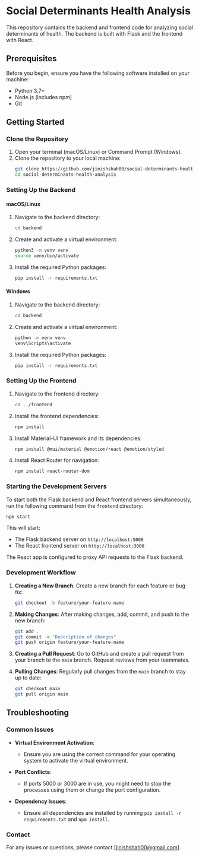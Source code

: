 # Social Determinants Health Analysis

This repository contains the backend and frontend code for analyzing social determinants of health. The backend is built with Flask and the frontend with React.

## Prerequisites

Before you begin, ensure you have the following software installed on your machine:
- Python 3.7+
- Node.js (includes npm)
- Git

## Getting Started

### Clone the Repository

1. Open your terminal (macOS/Linux) or Command Prompt (Windows).
2. Clone the repository to your local machine:
   ```bash
   git clone https://github.com/jinishshah00/social-determinants-health-analysis.git
   cd social-determinants-health-analysis
   ```

### Setting Up the Backend

#### macOS/Linux

1. Navigate to the backend directory:
   ```bash
   cd backend
   ```

2. Create and activate a virtual environment:
   ```bash
   python3 -m venv venv
   source venv/bin/activate
   ```

3. Install the required Python packages:
   ```bash
   pip install -r requirements.txt
   ```

#### Windows

1. Navigate to the backend directory:
   ```bash
   cd backend
   ```

2. Create and activate a virtual environment:
   ```bash
   python -m venv venv
   venv\Scripts\activate
   ```

3. Install the required Python packages:
   ```bash
   pip install -r requirements.txt
   ```

### Setting Up the Frontend

1. Navigate to the frontend directory:
   ```bash
   cd ../frontend
   ```

2. Install the frontend dependencies:
   ```bash
   npm install
   ```

3. Install Material-UI framework and its dependencies:
   ```bash
   npm install @mui/material @emotion/react @emotion/styled
   ```

4. Install React Router for navigation:
   ```bash
   npm install react-router-dom
   ```

### Starting the Development Servers

To start both the Flask backend and React frontend servers simultaneously, run the following command from the `frontend` directory:

```bash
npm start
```

This will start:
- The Flask backend server on `http://localhost:5000`
- The React frontend server on `http://localhost:3000`

The React app is configured to proxy API requests to the Flask backend.

### Development Workflow

1. **Creating a New Branch**: 
   Create a new branch for each feature or bug fix:
   ```bash
   git checkout -b feature/your-feature-name
   ```

2. **Making Changes**: 
   After making changes, add, commit, and push to the new branch:
   ```bash
   git add .
   git commit -m "Description of changes"
   git push origin feature/your-feature-name
   ```

3. **Creating a Pull Request**: 
   Go to GitHub and create a pull request from your branch to the `main` branch.
   Request reviews from your teammates.

4. **Pulling Changes**: 
   Regularly pull changes from the `main` branch to stay up to date:
   ```bash
   git checkout main
   git pull origin main
   ```

## Troubleshooting

### Common Issues

- **Virtual Environment Activation**:
  - Ensure you are using the correct command for your operating system to activate the virtual environment.
  
- **Port Conflicts**:
  - If ports 5000 or 3000 are in use, you might need to stop the processes using them or change the port configuration.

- **Dependency Issues**:
  - Ensure all dependencies are installed by running `pip install -r requirements.txt` and `npm install`.

### Contact

For any issues or questions, please contact [jinishshah00@gmail.com].
